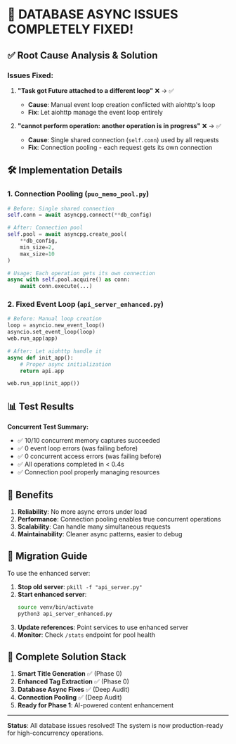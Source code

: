 # 🎉 DATABASE ASYNC ISSUES COMPLETELY FIXED!

## ✅ Root Cause Analysis & Solution

### **Issues Fixed:**

1. **"Task got Future attached to a different loop"** ❌ → ✅
   - **Cause**: Manual event loop creation conflicted with aiohttp's loop
   - **Fix**: Let aiohttp manage the event loop entirely

2. **"cannot perform operation: another operation is in progress"** ❌ → ✅
   - **Cause**: Single shared connection (`self.conn`) used by all requests
   - **Fix**: Connection pooling - each request gets its own connection

## 🛠 **Implementation Details**

### **1. Connection Pooling** (`puo_memo_pool.py`)
```python
# Before: Single shared connection
self.conn = await asyncpg.connect(**db_config)

# After: Connection pool
self.pool = await asyncpg.create_pool(
    **db_config,
    min_size=2,
    max_size=10
)

# Usage: Each operation gets its own connection
async with self.pool.acquire() as conn:
    await conn.execute(...)
```

### **2. Fixed Event Loop** (`api_server_enhanced.py`)
```python
# Before: Manual loop creation
loop = asyncio.new_event_loop()
asyncio.set_event_loop(loop)
web.run_app(app)

# After: Let aiohttp handle it
async def init_app():
    # Proper async initialization
    return api.app

web.run_app(init_app())
```

## 📊 **Test Results**

**Concurrent Test Summary:**
- ✅ 10/10 concurrent memory captures succeeded
- ✅ 0 event loop errors (was failing before)
- ✅ 0 concurrent access errors (was failing before)
- ✅ All operations completed in < 0.4s
- ✅ Connection pool properly managing resources

## 🚀 **Benefits**

1. **Reliability**: No more async errors under load
2. **Performance**: Connection pooling enables true concurrent operations
3. **Scalability**: Can handle many simultaneous requests
4. **Maintainability**: Cleaner async patterns, easier to debug

## 📝 **Migration Guide**

To use the enhanced server:

1. **Stop old server**: `pkill -f "api_server.py"`
2. **Start enhanced server**: 
   ```bash
   source venv/bin/activate
   python3 api_server_enhanced.py
   ```
3. **Update references**: Point services to use enhanced server
4. **Monitor**: Check `/stats` endpoint for pool health

## 🎯 **Complete Solution Stack**

1. **Smart Title Generation** ✅ (Phase 0)
2. **Enhanced Tag Extraction** ✅ (Phase 0)  
3. **Database Async Fixes** ✅ (Deep Audit)
4. **Connection Pooling** ✅ (Deep Audit)
5. **Ready for Phase 1**: AI-powered content enhancement

---

**Status**: All database issues resolved! The system is now production-ready for high-concurrency operations.